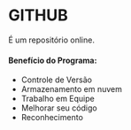 # GITHUB

É um repositório online.



#### Benefício do Programa:

- Controle de Versão
- Armazenamento em nuvem
- Trabalho em Equipe
- Melhorar seu código
- Reconhecimento



